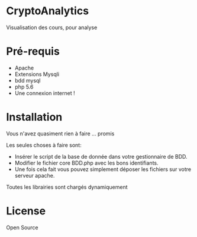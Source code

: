 # CryptoAnalytics
Visualisation des cours, pour analyse 

# Pré-requis
<ul>
  <li>Apache</li>
  <li>Extensions Mysqli</li>
  <li> bdd mysql</li>
  <li>php 5.6</li>
   <li>Une connexion internet !</li>
</ul>

# Installation
Vous n'avez quasiment rien à faire ... promis

Les seules choses à faire sont:
  <ul>
    <li>Insérer le script de la base de donnée dans votre gestionnaire de BDD.</li>
    <li>Modifier le fichier core BDD.php avec les bons identifiants.</li>
    <li>Une fois cela fait vous pouvez simplement déposer les fichiers sur votre serveur apache.</li>
</ul>
Toutes les librairies sont chargés dynamiquement

# License

Open Source
